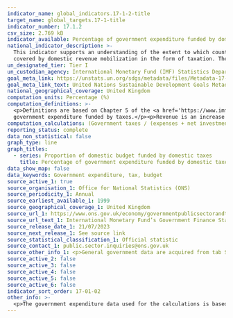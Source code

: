 ```yaml
---
indicator_name: global_indicators.17-1-2-title
target_name: global_targets.17-1-title
indicator_number: 17.1.2
csv_size: 2.769 kB
indicator_available: Percentage of government expenditure funded by domestic taxes
national_indicator_description: >-
  This indicator supports an understanding of the extent to which countries’ recurrent and capital outlays are actually 
  covered by domestic revenue mobilization in the form of taxation. There are also complementarities with Indicator 17.1.1, which facilitates an understanding of the "tax burden". Both indicators are important in relation to achieving longer-term development objectives.
un_designated_tier: Tier I
un_custodian_agency: International Monetary Fund (IMF) Statistics Department (Government Finance Division)
goal_meta_link: https://unstats.un.org/sdgs/metadata/files/Metadata-17-01-02.pdf
goal_meta_link_text: United Nations Sustainable Development Goals Metadata (PDF 469 KB)
national_geographical_coverage: United Kingdom
computation_units: Percentage (%)
computation_definitions: >-
  <p>Definitions are based on Chapter 5 of the <a href='https://www.imf.org/external/Pubs/FT/GFS/Manual/2014/gfsfinal.pdf'>Government Finance Statistics Manual (GFSM) 2014</a> (PDF, 4.7MB).</p><p>The precise definition of the indicator is the proportion of domestic budgetary central
  government expenditure funded by taxes.</p><p>Revenue is an increase in net worth resulting from a transaction.</p><p>Taxes are compulsory, unrequited amounts receivable by government units from institutional units. Taxes can be receivable in cashor in kind. By its nature, only a government unit can receive revenue in the form of taxes</p>
computation_calculations: (Government taxes / (expenses + net investment in non-financial assets)) * 100
reporting_status: complete
data_non_statistical: false
graph_type: line
graph_titles:
  - series: Proportion of domestic budget funded by domestic taxes
    title: Percentage of government expenditure funded by domestic taxes
data_show_map: false
data_keywords: Government expenditure, tax, budget
source_active_1: true
source_organisation_1: Office for National Statistics (ONS)
source_periodicity_1: Annual
source_earliest_available_1: 1999
source_geographical_coverage_1: United Kingdom
source_url_1: https://www.ons.gov.uk/economy/governmentpublicsectorandtaxes/publicsectorfinance/datasets/internationalmonetaryfundsgovernmentfinancestatisticsframeworkinthepublicsectorfinancesappendixe
source_url_text_1: International Monetary Fund’s Government Finance Statistics framework in the public sector finances Appendix E
source_release_date_1: 21/07/2023
source_next_release_1: See source link
source_statistical_classification_1: Official statistic
source_contact_1: public.sector.inquiries@ons.gov.uk
source_other_info_1: <p>General government data are acquired from tab SO-GG, Code 11 Total Taxes, Code 2 Expense, and Code 31 Net investments in non-financial assets.</p><p>Please note that although this source is updated on monthly basis, the indicator is updated annually.</p>
source_active_2: false
source_active_3: false
source_active_4: false
source_active_5: false
source_active_6: false
indicator_sort_order: 17-01-02
other_info: >-
  <p>The government expenditure data used for the calculations is based on the International Monetary Fund’s <a href='https://www.imf.org/external/Pubs/FT/GFS/Manual/2014/gfsfinal.pdf'>Government Finance Statistics Manual (GFSM) 2014</a>. See the <a href='https://www.ons.gov.uk/economy/governmentpublicsectorandtaxes/publicsectorfinance/methodologies/internationalmonetaryfundsgovernmentfinancestatisticsframeworkinthepublicsectorfinances'>International Monetary Fund's Government Finance Statistics framework in the public sector finances</a> for more information.</p><p> Data follows the UN specification for this indicator. This indicator has been identified in collaboration with topic experts.
---
```

